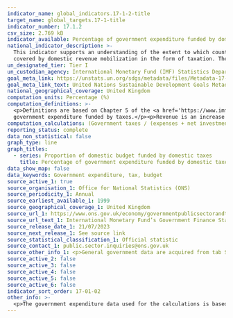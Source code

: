 ```yaml
---
indicator_name: global_indicators.17-1-2-title
target_name: global_targets.17-1-title
indicator_number: 17.1.2
csv_size: 2.769 kB
indicator_available: Percentage of government expenditure funded by domestic taxes
national_indicator_description: >-
  This indicator supports an understanding of the extent to which countries’ recurrent and capital outlays are actually 
  covered by domestic revenue mobilization in the form of taxation. There are also complementarities with Indicator 17.1.1, which facilitates an understanding of the "tax burden". Both indicators are important in relation to achieving longer-term development objectives.
un_designated_tier: Tier I
un_custodian_agency: International Monetary Fund (IMF) Statistics Department (Government Finance Division)
goal_meta_link: https://unstats.un.org/sdgs/metadata/files/Metadata-17-01-02.pdf
goal_meta_link_text: United Nations Sustainable Development Goals Metadata (PDF 469 KB)
national_geographical_coverage: United Kingdom
computation_units: Percentage (%)
computation_definitions: >-
  <p>Definitions are based on Chapter 5 of the <a href='https://www.imf.org/external/Pubs/FT/GFS/Manual/2014/gfsfinal.pdf'>Government Finance Statistics Manual (GFSM) 2014</a> (PDF, 4.7MB).</p><p>The precise definition of the indicator is the proportion of domestic budgetary central
  government expenditure funded by taxes.</p><p>Revenue is an increase in net worth resulting from a transaction.</p><p>Taxes are compulsory, unrequited amounts receivable by government units from institutional units. Taxes can be receivable in cashor in kind. By its nature, only a government unit can receive revenue in the form of taxes</p>
computation_calculations: (Government taxes / (expenses + net investment in non-financial assets)) * 100
reporting_status: complete
data_non_statistical: false
graph_type: line
graph_titles:
  - series: Proportion of domestic budget funded by domestic taxes
    title: Percentage of government expenditure funded by domestic taxes
data_show_map: false
data_keywords: Government expenditure, tax, budget
source_active_1: true
source_organisation_1: Office for National Statistics (ONS)
source_periodicity_1: Annual
source_earliest_available_1: 1999
source_geographical_coverage_1: United Kingdom
source_url_1: https://www.ons.gov.uk/economy/governmentpublicsectorandtaxes/publicsectorfinance/datasets/internationalmonetaryfundsgovernmentfinancestatisticsframeworkinthepublicsectorfinancesappendixe
source_url_text_1: International Monetary Fund’s Government Finance Statistics framework in the public sector finances Appendix E
source_release_date_1: 21/07/2023
source_next_release_1: See source link
source_statistical_classification_1: Official statistic
source_contact_1: public.sector.inquiries@ons.gov.uk
source_other_info_1: <p>General government data are acquired from tab SO-GG, Code 11 Total Taxes, Code 2 Expense, and Code 31 Net investments in non-financial assets.</p><p>Please note that although this source is updated on monthly basis, the indicator is updated annually.</p>
source_active_2: false
source_active_3: false
source_active_4: false
source_active_5: false
source_active_6: false
indicator_sort_order: 17-01-02
other_info: >-
  <p>The government expenditure data used for the calculations is based on the International Monetary Fund’s <a href='https://www.imf.org/external/Pubs/FT/GFS/Manual/2014/gfsfinal.pdf'>Government Finance Statistics Manual (GFSM) 2014</a>. See the <a href='https://www.ons.gov.uk/economy/governmentpublicsectorandtaxes/publicsectorfinance/methodologies/internationalmonetaryfundsgovernmentfinancestatisticsframeworkinthepublicsectorfinances'>International Monetary Fund's Government Finance Statistics framework in the public sector finances</a> for more information.</p><p> Data follows the UN specification for this indicator. This indicator has been identified in collaboration with topic experts.
---
```

